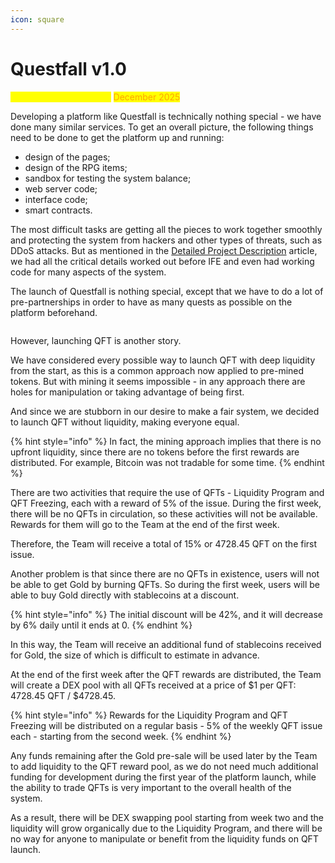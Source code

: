```yaml
---
icon: square
---
```


# Questfall v1.0

<mark style="color:yellow;">Scheduled for release in</mark> <mark style="color:orange;">December 2025</mark>

Developing a platform like Questfall is technically nothing special - we have done many similar services. To get an overall picture, the following things need to be done to get the platform up and running:

* design of the pages;
* design of the RPG items;
* sandbox for testing the system balance;
* web server code;
* interface code;
* smart contracts.&#x20;

The most difficult tasks are getting all the pieces to work together smoothly and protecting the system from hackers and other types of threats, such as DDoS attacks. But as mentioned in the [Detailed Project Description](project-overview.md) article, we had all the critical details worked out before IFE and even had working code for many aspects of the system.

The launch of Questfall is nothing special, except that we have to do a lot of pre-partnerships in order to have as many quests as possible on the platform beforehand.

<figure><img src="../.gitbook/assets/screenshot.avif" alt=""><figcaption></figcaption></figure>

However, launching QFT is another story.&#x20;

We have considered every possible way to launch QFT with deep liquidity from the start, as this is a common approach now applied to pre-mined tokens. But with mining it seems impossible - in any approach there are holes for manipulation or taking advantage of being first.

And since we are stubborn in our desire to make a fair system, we decided to launch QFT without liquidity, making everyone equal.

{% hint style="info" %}
In fact, the mining approach implies that there is no upfront liquidity, since there are no tokens before the first rewards are distributed. For example, Bitcoin was not tradable for some time.
{% endhint %}

There are two activities that require the use of QFTs - Liquidity Program and QFT Freezing, each with a reward of 5% of the issue. During the first week, there will be no QFTs in circulation, so these activities will not be available. Rewards for them will go to the Team at the end of the first week.

Therefore, the Team will receive a total of 15% or 4728.45 QFT on the first issue.

Another problem is that since there are no QFTs in existence, users will not be able to get Gold by burning QFTs. So during the first week, users will be able to buy Gold directly with stablecoins at a discount.

{% hint style="info" %}
The initial discount will be 42%, and it will decrease by 6% daily until it ends at 0.
{% endhint %}

In this way, the Team will receive an additional fund of stablecoins received for Gold, the size of which is difficult to estimate in advance.

At the end of the first week after the QFT rewards are distributed, the Team will create a DEX pool with all QFTs received at a price of $1 per QFT: 4728.45 QFT / $4728.45.

{% hint style="info" %}
Rewards for the Liquidity Program and QFT Freezing will be distributed on a regular basis - 5% of the weekly QFT issue each - starting from the second week.
{% endhint %}

Any funds remaining after the Gold pre-sale will be used later by the Team to add liquidity to the QFT reward pool, as we do not need much additional funding for development during the first year of the platform launch, while the ability to trade QFTs is very important to the overall health of the system.

As a result, there will be DEX swapping pool starting from week two and the liquidity will grow organically due to the Liquidity Program, and there will be no way for anyone to manipulate or benefit from the liquidity funds on QFT launch.
